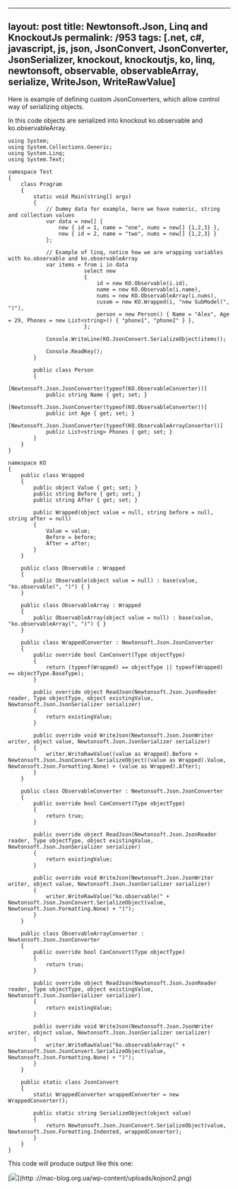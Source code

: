 ---
layout: post
title: Newtonsoft.Json, Linq and KnockoutJs
permalink: /953
tags: [.net, c#, javascript, js, json, JsonConvert, JsonConverter, JsonSerializer, knockout, knockoutjs, ko, linq, newtonsoft, observable, observableArray, serialize, WriteJson, WriteRawValue]
----

Here is example of defining custom JsonConverters, which allow control way of
serializing objects.


In this code objects are serialized into knockout ko.observable and
ko.observableArray.

    
    using System;
    using System.Collections.Generic;
    using System.Linq;
    using System.Text;
    
    namespace Test
    {
        class Program
        {
            static void Main(string[] args)
            {
                // Dummy data for example, here we have numeric, string and collection values
                var data = new[] {
                    new { id = 1, name = "one", nums = new[] {1,2,3} },
                    new { id = 2, name = "two", nums = new[] {1,2,3} }
                };
    
                // Example of linq, notice how we are wrapping variables with ko.observable and ko.observableArray
                var items = from i in data
                            select new
                            {
                                id = new KO.Observable(i.id),
                                name = new KO.Observable(i.name),
                                nums = new KO.ObservableArray(i.nums),
                                cusom = new KO.Wrapped(i, "new SubModel(", ")"),
                                person = new Person() { Name = "Alex", Age = 29, Phones = new List<string>() { "phone1", "phone2" } },
                            };
    
                Console.WriteLine(KO.JsonConvert.SerializeObject(items));
    
                Console.ReadKey();
            }
    
            public class Person
            {
                [Newtonsoft.Json.JsonConverter(typeof(KO.ObservableConverter))]
                public string Name { get; set; }
                [Newtonsoft.Json.JsonConverter(typeof(KO.ObservableConverter))]
                public int Age { get; set; }
                [Newtonsoft.Json.JsonConverter(typeof(KO.ObservableArrayConverter))]
                public List<string> Phones { get; set; }
            }
        }
    }
    
    namespace KO
    {
        public class Wrapped
        {
            public object Value { get; set; }
            public string Before { get; set; }
            public string After { get; set; }
    
            public Wrapped(object value = null, string before = null, string after = null)
            {
                Value = value;
                Before = before;
                After = after;
            }
        }
    
        public class Observable : Wrapped
        {
            public Observable(object value = null) : base(value, "ko.observable(", ")") { }
        }
    
        public class ObservableArray : Wrapped
        {
            public ObservableArray(object value = null) : base(value, "ko.observableArray(", ")") { }
        }
    
        public class WrappedConverter : Newtonsoft.Json.JsonConverter
        {
            public override bool CanConvert(Type objectType)
            {
                return (typeof(Wrapped) == objectType || typeof(Wrapped) == objectType.BaseType);
            }
    
            public override object ReadJson(Newtonsoft.Json.JsonReader reader, Type objectType, object existingValue, Newtonsoft.Json.JsonSerializer serializer)
            {
                return existingValue;
            }
    
            public override void WriteJson(Newtonsoft.Json.JsonWriter writer, object value, Newtonsoft.Json.JsonSerializer serializer)
            {
                writer.WriteRawValue((value as Wrapped).Before + Newtonsoft.Json.JsonConvert.SerializeObject((value as Wrapped).Value, Newtonsoft.Json.Formatting.None) + (value as Wrapped).After);
            }
        }
    
        public class ObservableConverter : Newtonsoft.Json.JsonConverter
        {
            public override bool CanConvert(Type objectType)
            {
                return true;
            }
    
            public override object ReadJson(Newtonsoft.Json.JsonReader reader, Type objectType, object existingValue, Newtonsoft.Json.JsonSerializer serializer)
            {
                return existingValue;
            }
    
            public override void WriteJson(Newtonsoft.Json.JsonWriter writer, object value, Newtonsoft.Json.JsonSerializer serializer)
            {
                writer.WriteRawValue("ko.observable(" + Newtonsoft.Json.JsonConvert.SerializeObject(value, Newtonsoft.Json.Formatting.None) + ")");
            }
        }
    
        public class ObservableArrayConverter : Newtonsoft.Json.JsonConverter
        {
            public override bool CanConvert(Type objectType)
            {
                return true;
            }
    
            public override object ReadJson(Newtonsoft.Json.JsonReader reader, Type objectType, object existingValue, Newtonsoft.Json.JsonSerializer serializer)
            {
                return existingValue;
            }
    
            public override void WriteJson(Newtonsoft.Json.JsonWriter writer, object value, Newtonsoft.Json.JsonSerializer serializer)
            {
                writer.WriteRawValue("ko.observableArray(" + Newtonsoft.Json.JsonConvert.SerializeObject(value, Newtonsoft.Json.Formatting.None) + ")");
            }
        }
    
        public static class JsonConvert
        {
            static WrappedConverter wrappedConverter = new WrappedConverter();
    
            public static string SerializeObject(object value)
            {
                return Newtonsoft.Json.JsonConvert.SerializeObject(value, Newtonsoft.Json.Formatting.Indented, wrappedConverter);
            }
        }
    }


This code will produce output like this one:


[![](http://mac-blog.org.ua/wp-content/uploads/kojson2-300x151.png)](http
://mac-blog.org.ua/wp-content/uploads/kojson2.png)

